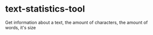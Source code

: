 # text-statistics-tool
Get information about a text, the amount of characters, the amount of words, it's size
